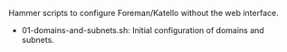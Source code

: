 Hammer scripts to configure Foreman/Katello without the web interface.

* 01-domains-and-subnets.sh: Initial configuration of domains and subnets.

